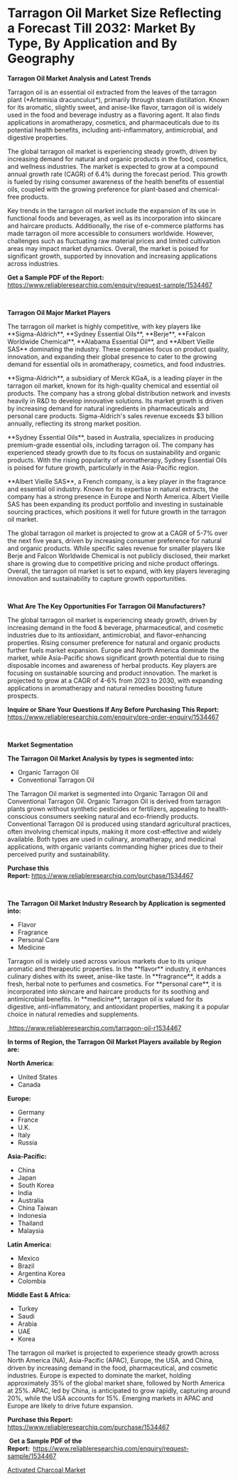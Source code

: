<p><h1>Tarragon Oil Market Size Reflecting a Forecast Till 2032: Market By Type, By Application and By Geography</h1></p><p><strong>Tarragon Oil Market Analysis and Latest Trends</strong></p>
<p><p>Tarragon oil is an essential oil extracted from the leaves of the tarragon plant (*Artemisia dracunculus*), primarily through steam distillation. Known for its aromatic, slightly sweet, and anise-like flavor, tarragon oil is widely used in the food and beverage industry as a flavoring agent. It also finds applications in aromatherapy, cosmetics, and pharmaceuticals due to its potential health benefits, including anti-inflammatory, antimicrobial, and digestive properties.</p><p>The global tarragon oil market is experiencing steady growth, driven by increasing demand for natural and organic products in the food, cosmetics, and wellness industries. The market is expected to grow at a compound annual growth rate (CAGR) of 6.4% during the forecast period. This growth is fueled by rising consumer awareness of the health benefits of essential oils, coupled with the growing preference for plant-based and chemical-free products.</p><p>Key trends in the tarragon oil market include the expansion of its use in functional foods and beverages, as well as its incorporation into skincare and haircare products. Additionally, the rise of e-commerce platforms has made tarragon oil more accessible to consumers worldwide. However, challenges such as fluctuating raw material prices and limited cultivation areas may impact market dynamics. Overall, the market is poised for significant growth, supported by innovation and increasing applications across industries.</p></p>
<p><strong>Get a Sample PDF of the Report:&nbsp;</strong> <a href="https://www.reliableresearchiq.com/enquiry/request-sample/1534467?utm_campaign=1087&utm_medium=2&utm_source=Github&utm_content=ia&utm_term=26012025&utm_id=tarragon-oil">https://www.reliableresearchiq.com/enquiry/request-sample/1534467</a></p>
<p>&nbsp;</p>
<p><strong>Tarragon Oil Major Market Players</strong></p>
<p><p>The tarragon oil market is highly competitive, with key players like **Sigma-Aldrich**, **Sydney Essential Oils**, **Berje**, **Falcon Worldwide Chemical**, **Alabama Essential Oil**, and **Albert Vieille SAS** dominating the industry. These companies focus on product quality, innovation, and expanding their global presence to cater to the growing demand for essential oils in aromatherapy, cosmetics, and food industries.</p><p>**Sigma-Aldrich**, a subsidiary of Merck KGaA, is a leading player in the tarragon oil market, known for its high-quality chemical and essential oil products. The company has a strong global distribution network and invests heavily in R&D to develop innovative solutions. Its market growth is driven by increasing demand for natural ingredients in pharmaceuticals and personal care products. Sigma-Aldrich's sales revenue exceeds $3 billion annually, reflecting its strong market position.</p><p>**Sydney Essential Oils**, based in Australia, specializes in producing premium-grade essential oils, including tarragon oil. The company has experienced steady growth due to its focus on sustainability and organic products. With the rising popularity of aromatherapy, Sydney Essential Oils is poised for future growth, particularly in the Asia-Pacific region.</p><p>**Albert Vieille SAS**, a French company, is a key player in the fragrance and essential oil industry. Known for its expertise in natural extracts, the company has a strong presence in Europe and North America. Albert Vieille SAS has been expanding its product portfolio and investing in sustainable sourcing practices, which positions it well for future growth in the tarragon oil market.</p><p>The global tarragon oil market is projected to grow at a CAGR of 5-7% over the next five years, driven by increasing consumer preference for natural and organic products. While specific sales revenue for smaller players like Berje and Falcon Worldwide Chemical is not publicly disclosed, their market share is growing due to competitive pricing and niche product offerings. Overall, the tarragon oil market is set to expand, with key players leveraging innovation and sustainability to capture growth opportunities.</p></p>
<p>&nbsp;</p>
<p><strong>What Are The Key Opportunities For Tarragon Oil Manufacturers?</strong></p>
<p><p>The global tarragon oil market is experiencing steady growth, driven by increasing demand in the food & beverage, pharmaceutical, and cosmetic industries due to its antioxidant, antimicrobial, and flavor-enhancing properties. Rising consumer preference for natural and organic products further fuels market expansion. Europe and North America dominate the market, while Asia-Pacific shows significant growth potential due to rising disposable incomes and awareness of herbal products. Key players are focusing on sustainable sourcing and product innovation. The market is projected to grow at a CAGR of 4-6% from 2023 to 2030, with expanding applications in aromatherapy and natural remedies boosting future prospects.</p></p>
<p><strong>Inquire or Share Your Questions If Any Before Purchasing This Report:</strong> <a href="https://www.reliableresearchiq.com/enquiry/pre-order-enquiry/1534467?utm_campaign=1087&utm_medium=2&utm_source=Github&utm_content=ia&utm_term=26012025&utm_id=tarragon-oil">https://www.reliableresearchiq.com/enquiry/pre-order-enquiry/1534467</a></p>
<p>&nbsp;</p>
<p><strong>Market Segmentation</strong></p>
<p><strong>The Tarragon Oil Market Analysis by types is segmented into:</strong></p>
<p><ul><li>Organic Tarragon Oil</li><li>Conventional Tarragon Oil</li></ul></p>
<p><p>The Tarragon Oil market is segmented into Organic Tarragon Oil and Conventional Tarragon Oil. Organic Tarragon Oil is derived from tarragon plants grown without synthetic pesticides or fertilizers, appealing to health-conscious consumers seeking natural and eco-friendly products. Conventional Tarragon Oil is produced using standard agricultural practices, often involving chemical inputs, making it more cost-effective and widely available. Both types are used in culinary, aromatherapy, and medicinal applications, with organic variants commanding higher prices due to their perceived purity and sustainability.</p></p>
<p><strong>Purchase this Report:&nbsp;</strong><a href="https://www.reliableresearchiq.com/purchase/1534467?utm_campaign=1087&utm_medium=2&utm_source=Github&utm_content=ia&utm_term=26012025&utm_id=tarragon-oil">https://www.reliableresearchiq.com/purchase/1534467</a></p>
<p>&nbsp;</p>
<p><strong>The Tarragon Oil Market Industry Research by Application is segmented into:</strong></p>
<p><ul><li>Flavor</li><li>Fragrance</li><li>Personal Care</li><li>Medicine</li></ul></p>
<p><p>Tarragon oil is widely used across various markets due to its unique aromatic and therapeutic properties. In the **flavor** industry, it enhances culinary dishes with its sweet, anise-like taste. In **fragrance**, it adds a fresh, herbal note to perfumes and cosmetics. For **personal care**, it is incorporated into skincare and haircare products for its soothing and antimicrobial benefits. In **medicine**, tarragon oil is valued for its digestive, anti-inflammatory, and antioxidant properties, making it a popular choice in natural remedies and supplements.</p></p>
<p><a href="https://www.reliableresearchiq.com/tarragon-oil-r1534467?utm_campaign=1087&utm_medium=2&utm_source=Github&utm_content=ia&utm_term=26012025&utm_id=tarragon-oil">&nbsp;https://www.reliableresearchiq.com/tarragon-oil-r1534467</a></p>
<p><strong>In terms of Region, the Tarragon Oil Market Players available by Region are:</strong></p>
<p>
    <p> <strong> North America: </strong>
        <ul>
            <li>United States</li>
            <li>Canada</li>
        </ul>
        </p> 
    <p> <strong> Europe: </strong>
        <ul>
            <li>Germany</li>
            <li>France</li>
            <li>U.K.</li>
            <li>Italy</li>
            <li>Russia</li>
        </ul>
        </p> 
    <p> <strong> Asia-Pacific: </strong>
        <ul>
            <li>China</li>
            <li>Japan</li>
            <li>South Korea</li>
            <li>India</li>
            <li>Australia</li>
            <li>China Taiwan</li>
            <li>Indonesia</li>
            <li>Thailand</li>
            <li>Malaysia</li>
        </ul>
        </p> 
    <p> <strong> Latin America: </strong>
        <ul>
            <li>Mexico</li>
            <li>Brazil</li>
            <li>Argentina Korea</li>
            <li>Colombia</li>
        </ul>
        </p> 
    <p> <strong> Middle East & Africa: </strong>
        <ul>
            <li>Turkey</li>
            <li>Saudi</li>
            <li>Arabia</li>
            <li>UAE</li>
            <li>Korea</li>
        </ul>
    </p>
    </p>
<p><p>The tarragon oil market is projected to experience steady growth across North America (NA), Asia-Pacific (APAC), Europe, the USA, and China, driven by increasing demand in the food, pharmaceutical, and cosmetic industries. Europe is expected to dominate the market, holding approximately 35% of the global market share, followed by North America at 25%. APAC, led by China, is anticipated to grow rapidly, capturing around 20%, while the USA accounts for 15%. Emerging markets in APAC and Europe are likely to drive future expansion.</p></p>
<p><strong>Purchase this Report: </strong><a href="https://www.reliableresearchiq.com/purchase/1534467?utm_campaign=1087&utm_medium=2&utm_source=Github&utm_content=ia&utm_term=26012025&utm_id=tarragon-oil">https://www.reliableresearchiq.com/purchase/1534467</a></p>
<p>&nbsp;<strong>Get a Sample PDF of the Report:&nbsp;&nbsp;</strong><a href="https://www.reliableresearchiq.com/enquiry/request-sample/1534467?utm_campaign=1087&utm_medium=2&utm_source=Github&utm_content=ia&utm_term=26012025&utm_id=tarragon-oil">https://www.reliableresearchiq.com/enquiry/request-sample/1534467</a></p>
<p><strong></strong></p>
<p><p><a href="https://github.com/CliffMedina6/Market-Research-Report-List-7/blob/main/activated-charcoal-market.md?utm_campaign=1087&utm_medium=2&utm_source=Github&utm_content=ia&utm_term=26012025&utm_id=tarragon-oil">Activated Charcoal Market</a></p></p>
